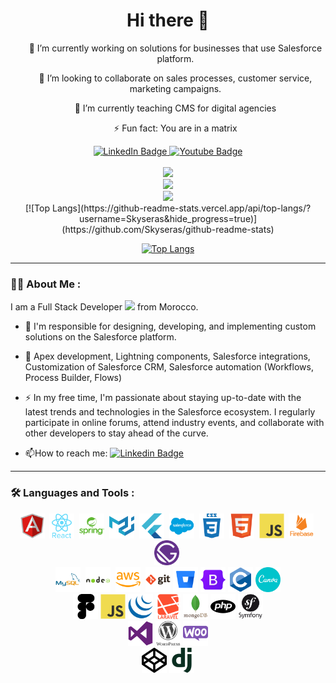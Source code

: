 <div id="header" align="center">
  <div id="badges">
    <h1>Hi there 👋</h1>
    <ul>
      <p>🔭 I’m currently working on solutions for businesses that use Salesforce platform.</p>
      <p>👯 I’m looking to collaborate on sales processes, customer service, marketing campaigns.</p>
      <p>🤔 I’m currently teaching CMS for digital agencies</p>
      <p>⚡ Fun fact: You are in a matrix</p>
    </ul>
    <a href="https://www.linkedin.com/in/yasser-elmahfoudi-69b754114/">
      <img src="https://img.shields.io/badge/LinkedIn-blue?style=for-the-badge&logo=linkedin&logoColor=white" alt="LinkedIn Badge"/>
    </a>
    <a href="https://www.youtube.com/channel/UChmMBcKRuuqjqtzq4B5txoQ">
      <img src="https://img.shields.io/badge/YouTube-red?style=for-the-badge&logo=youtube&logoColor=white" alt="Youtube Badge"/>
    </a>
  </div>
  <img src="https://visitor-badge.glitch.me/badge?page_id=skyseras.skyseras" alt=""/>
  <div>
    <img src="https://thumbs.gfycat.com/ExemplaryFairFeline-max-1mb.gif" width="600"/>
  </div>
  <div>
    <img src="[https://thumbs.gfycat.com/ExemplaryFairFeline-max-1mb.gif](https://github-readme-stats.vercel.app/api/top-langs/?username=Skyseras&hide_progress=true)](https://github.com/Skyseras/github-readme-stats)" width="600"/>
  </div>
  <div>
    <img src="[https://thumbs.gfycat.com/ExemplaryFairFeline-max-1mb.gif](https://github-readme-stats.vercel.app/api/top-langs/?username=Skyseras&layout=compact)](https://github.com/Skyseras/github-readme-stats)" width="600"/>
  </div>
  [![Top Langs](https://github-readme-stats.vercel.app/api/top-langs/?username=Skyseras&hide_progress=true)](https://github.com/Skyseras/github-readme-stats)

  [![Top Langs](https://github-readme-stats.vercel.app/api/top-langs/?username=Skyseras&layout=compact)](https://github.com/Skyseras/github-readme-stats)

</div>

---

### :man_technologist: About Me :
I am a Full Stack Developer <img src="https://media.giphy.com/media/WUlplcMpOCEmTGBtBW/giphy.gif" width="30"> from Morocco.
- :telescope: I'm responsible for designing, developing, and implementing custom solutions on the Salesforce platform.

- :seedling: Apex development,
              Lightning components,
              Salesforce integrations,
              Customization of Salesforce CRM,
              Salesforce automation (Workflows, Process Builder, Flows)

- :zap: In my free time, I'm passionate about staying up-to-date with the latest trends and technologies in the Salesforce ecosystem. I regularly participate in online forums, attend industry events, and collaborate with other developers to stay ahead of the curve.

- :mailbox:How to reach me: [![Linkedin Badge](https://img.shields.io/badge/-Yasser-blue?style=flat&logo=Linkedin&logoColor=white)](https://www.linkedin.com/in/yasser-elmahfoudi-69b754114/)

---

### :hammer_and_wrench: Languages and Tools :
<div align="center">
<div>
<img src="https://github.com/devicons/devicon/blob/master/icons/angularjs/angularjs-original.svg" title="angularjs" alt="angularjs" width="40" height="40"/>&nbsp;
<img src="https://github.com/devicons/devicon/blob/master/icons/react/react-original-wordmark.svg" title="React" alt="React" width="40" height="40"/>&nbsp;
<img src="https://github.com/devicons/devicon/blob/master/icons/spring/spring-original-wordmark.svg" title="Spring" alt="Spring" width="40" height="40"/>&nbsp;
<img src="https://github.com/devicons/devicon/blob/master/icons/materialui/materialui-original.svg" title="Material UI" alt="Material UI" width="40" height="40"/>&nbsp;
<img src="https://github.com/devicons/devicon/blob/master/icons/flutter/flutter-original.svg" title="Flutter" alt="Flutter" width="40" height="40"/>&nbsp;
<img src="https://github.com/devicons/devicon/blob/master/icons/salesforce/salesforce-original.svg" title="Salesforce" alt="Salesforce " width="40" height="40"/>&nbsp;
<img src="https://github.com/devicons/devicon/blob/master/icons/css3/css3-plain-wordmark.svg"  title="CSS3" alt="CSS" width="40" height="40"/>&nbsp;
<img src="https://github.com/devicons/devicon/blob/master/icons/html5/html5-original.svg" title="HTML5" alt="HTML" width="40" height="40"/>&nbsp;
<img src="https://github.com/devicons/devicon/blob/master/icons/javascript/javascript-original.svg" title="JavaScript" alt="JavaScript" width="40" height="40"/>&nbsp;
<img src="https://github.com/devicons/devicon/blob/master/icons/firebase/firebase-plain-wordmark.svg" title="Firebase" alt="Firebase" width="40" height="40"/>&nbsp;
<img src="https://github.com/devicons/devicon/blob/master/icons/gatsby/gatsby-original.svg" title="Gatsby"  alt="Gatsby" width="40" height="40"/>&nbsp;
</div>
<div>
<img src="https://github.com/devicons/devicon/blob/master/icons/mysql/mysql-original-wordmark.svg" title="MySQL"  alt="MySQL" width="40" height="40"/>&nbsp;
<img src="https://github.com/devicons/devicon/blob/master/icons/nodejs/nodejs-original-wordmark.svg" title="NodeJS" alt="NodeJS" width="40" height="40"/>&nbsp;
<img src="https://github.com/devicons/devicon/blob/master/icons/amazonwebservices/amazonwebservices-plain-wordmark.svg" title="AWS" alt="AWS" width="40" height="40"/>&nbsp;
<img src="https://github.com/devicons/devicon/blob/master/icons/git/git-original-wordmark.svg" title="Git" **alt="Git" width="40" height="40"/>
<img src="https://github.com/devicons/devicon/blob/master/icons/bitbucket/bitbucket-original.svg" title="bitbucket" **alt="bitbucket" width="40" height="40"/>
<img src="https://github.com/devicons/devicon/blob/master/icons/bootstrap/bootstrap-original.svg" title="bootstrap" **alt="bootstrap" width="40" height="40"/>
<img src="https://github.com/devicons/devicon/blob/master/icons/c/c-original.svg" title="c" **alt="c" width="40" height="40"/>
<img src="https://github.com/devicons/devicon/blob/master/icons/canva/canva-original.svg" title="canva" **alt="canva" width="40" height="40"/>
</div>
<div>
<img src="https://github.com/devicons/devicon/blob/master/icons/figma/figma-plain.svg" title="figma" **alt="figma" width="40" height="40"/>
<img src="https://github.com/devicons/devicon/blob/master/icons/javascript/javascript-original.svg" title="javascript" **alt="javascript" width="40" height="40"/>
<img src="https://github.com/devicons/devicon/blob/master/icons/jquery/jquery-original.svg" title="jquery" **alt="jquery" width="40" height="40"/>
<img src="https://github.com/devicons/devicon/blob/master/icons/laravel/laravel-plain-wordmark.svg" title="laravel" **alt="laravel" width="40" height="40"/>
<img src="https://github.com/devicons/devicon/blob/master/icons/mongodb/mongodb-original-wordmark.svg" title="mongodb" **alt="mongodb" width="40" height="40"/>
<img src="https://github.com/devicons/devicon/blob/master/icons/php/php-plain.svg" title="php" **alt="php" width="40" height="40"/>
<img src="https://github.com/devicons/devicon/blob/master/icons/symfony/symfony-original-wordmark.svg" title="symfony" **alt="symfony" width="40" height="40"/>
</div>
<div>
<img src="https://github.com/devicons/devicon/blob/master/icons/visualstudio/visualstudio-plain.svg" title="visualstudio" **alt="visualstudio" width="40" height="40"/>
<img src="https://github.com/devicons/devicon/blob/master/icons/wordpress/wordpress-plain-wordmark.svg" title="wordpress" **alt="wordpress" width="40" height="40"/>
<img src="https://github.com/devicons/devicon/blob/master/icons/woocommerce/woocommerce-original.svg" title="woocommerce" **alt="woocommerce" width="40" height="40"/>
</div>
 <div>
<img src="https://github.com/devicons/devicon/blob/master/icons/codepen/codepen-plain.svg" title="codepen" **alt="codepen" width="40" height="40"/>
<img src="https://github.com/devicons/devicon/blob/master/icons/django/django-plain.svg" title="django" **alt="django" width="40" height="40"/>
</div>
</div>
